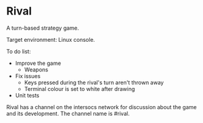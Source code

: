 Rival
=====

A turn-based strategy game.

Target environment: Linux console.

To do list:
* Improve the game
  * Weapons
* Fix issues
  * Keys pressed during the rival's turn aren't thrown away
  * Terminal colour is set to white after drawing
* Unit tests

Rival has a channel on the intersocs network for discussion about the game and
its development. The channel name is #rival.
